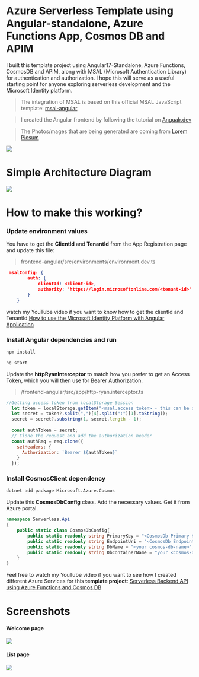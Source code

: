 # Azure Serverless Template using Angular-standalone, Azure Functions App, Cosmos DB and APIM

I built this template project using Angular17-Standalone, Azure Functions, CosmosDB and APIM, along with MSAL (Microsoft Authentication Library) for authentication and authorization. I hope this will serve as a useful starting point for anyone exploring serverless development and the Microsoft Identity platform.

> The integration of MSAL is based on this official MSAL JavaScript template: [msal-angular](https://github.com/AzureAD/microsoft-authentication-library-for-js/tree/dev/lib/msal-angular "msal-angular")

> I created the Angular frontend by following the tutorial on [Angualr.dev](https://angular.dev/tutorials "Angualr.dev") 

> The Photos/mages that are being generated are coming from [Lorem Picsum](https://picsum.photos/ "Lorem Picsum")

![](https://github.com/ryannninodizon/Azure-ServerlessApp-Template-for-Dotnet-Angular/blob/main/banner.png)

# Simple Architecture Diagram 
![](https://github.com/ryannninodizon/Azure-ServerlessApp-Template-for-Dotnet-Angular/blob/main/serverless-application-flow.png)

# How to make this working?
### Update environment values 
You have to get the **ClientId** and **TenantId** from the App Registration page and update this file: 
> frontend-angular/src/environments/environment.dev.ts

```json
 msalConfig: {
        auth: {
            clientId: <client-id>,
            authority: 'https://login.microsoftonline.com/<tenant-id>'
        }
    }
```

watch my YouTube video if you want to know how to get the clientId and TenantId  [How to use the Microsoft Identity Platform with Angular Application](https://youtu.be/QZnX_KXTpfI&t=60s "How to use the Microsoft Identity Platform with Angular Application")    

### Install Angular dependencies and run
```csharp
npm install
```
```csharp
ng start
```
Update the **httpRyanInterceptor** to match how you prefer to get an Access Token, which you will then use for Bearer Authorization.
> /frontend-angular/src/app/http-ryan.interceptor.ts

```javascript
//Getting access token from localStorage Session
  let token = localStorage.getItem("<msal.access_token> - this can be different, so I strongly suggest to use the MSAL object to get the correct value"); 
  let secret = token?.split(",")[4].split(":")[1].toString();
  secret = secret?.substring(1, secret.length - 1);
  
  const authToken = secret; 
  // Clone the request and add the authorization header
  const authReq = req.clone({
    setHeaders: {      
      Authorization: `Bearer ${authToken}`
    }
  });
```

### Install CosmosClient dependency

```bash
dotnet add package Microsoft.Azure.Cosmos
```

Update this **CosmosDbConfig** class. Add the necessary values. Get it from Azure portal. 
```csharp
namespace Serverless.Api
{
    public static class CosmosDbConfig{
        public static readonly string PrimaryKey = "<CosmosDb Primary Key>";
        public static readonly string EndpointUri = "<CosmosDb Endpoint URI>";
        public static readonly string DbName = "<your cosmos-db-name>";
        public static readonly string DbContainerName = "your <cosmos-db-container-name>";
    }
}
```

Feel free to watch my YouTube video if you want to see how I created different Azure Services for this **template project**:   [Serverless Backend API using Azure Functions and Cosmos DB](https://youtu.be/D9fWa6KOhHg "Serverless Backend API using Azure Functions and Cosmos DB")

# Screenshots
#### Welcome page
![](https://github.com/ryannninodizon/msal-angular17-with-listdata/blob/main/Screenshots/welcome-pag.JPG)


#### List page
![](https://github.com/ryannninodizon/msal-angular17-with-listdata/blob/main/Screenshots/list-page.JPG)


